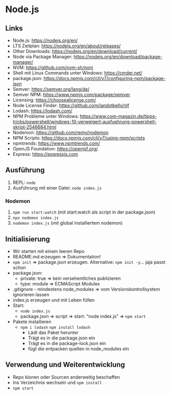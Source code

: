 # Node.js

## Links

- Node.js: https://nodejs.org/en/
- LTS Zeitplan: https://nodejs.org/en/about/releases/
- Other Downloads: https://nodejs.org/en/download/current/
- Node via Package Manager: https://nodejs.org/en/download/package-manager/
- NVM: https://github.com/nvm-sh/nvm
- Shell mit Linux Commands unter Windows: https://cmder.net/
- package.json: https://docs.npmjs.com/cli/v7/configuring-npm/package-json
- Semver: https://semver.org/lang/de/
- Semver NPM: https://www.npmjs.com/package/semver
- Licensing: https://choosealicense.com/
- Node License Finder: https://github.com/iandotkelly/nlf
- Lodash: https://lodash.com/
- NPM Probleme unter Windows: https://www.com-magazin.de/tipps-tricks/powershell/windows-10-verweigert-ausfuehrung-powershell-skript-2546684.html
- Nodemon: https://github.com/remy/nodemon
- NPM Scripts: https://docs.npmjs.com/cli/v7/using-npm/scripts
- npmtrends: https://www.npmtrends.com/
- OpenJS Foundation: https://openjsf.org/
- Express: https://expressjs.com

## Ausführung

1. REPL: `node`
2. Ausführung mit einer Datei: `node index.js`

### Nodemon

1. `npm run start:watch` (mit start:watch als script in der package.json)
2. `npx nodemon index.js`
3. `nodemon index.js` (mit global installiertem nodemon)

## Initialisierung

- Wir starten mit einem leeren Repo
- README.md erzeugen => Dokumentation!
- `npm init` => package.json erzeugen. Alternative: `npm init -y`... jaja passt schon
- package.json:
  - private: true => kein versehentliches publizieren
  - type: module => ECMAScript Modules
- .gitignore - mindestens node_modules => vom Versionskontrollsystem ignorieren lassen
- index.js erzeugen und mit Leben füllen
- Start:
  - `node index.js`
  - package.json => script => start: "node index.js" => `npm start`
- Pakete installieren
  - `npm i lodash` `npm install lodash`
    - Lädt das Paket herunter
    - Trägt es in die package.json ein
    - Trägt es in die package-lock.json ein
    - fügt die entpacken quellen in node_modules ein

## Verwendung und Weiterentwicklung

- Repo klonen oder Sourcen anderweitig beschaffen
- Ins Verzeichnis wechseln und `npm install`
- `npm start`
